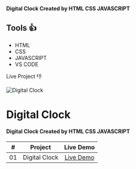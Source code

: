 #### Digital Clock Created by HTML CSS JAVASCRIPT

## Tools 👍
- HTML
- CSS
- JAVASCRIPT
- VS CODE

Live Project 👎

![Digital Clock](https://user-images.githubusercontent.com/82101597/135439395-6f6401df-4607-4288-8c25-94d4767a2d0d.gif)

# Digital Clock

#### Digital Clock Created by HTML CSS JAVASCRIPT

|  #  |                                                           Project                                                           |                                           Live Demo                                           |
| :-: | :-------------------------------------------------------------------------------------------------------------------------: | :-------------------------------------------------------------------------------------------: |
| 01  |    Digital Clock      |  [Live Demo](https://iariful.github.io/Digital-clock/)


